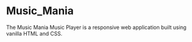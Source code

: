 # Music_Mania
The Music Mania Music Player is a responsive web application built using vanilla HTML and CSS.
